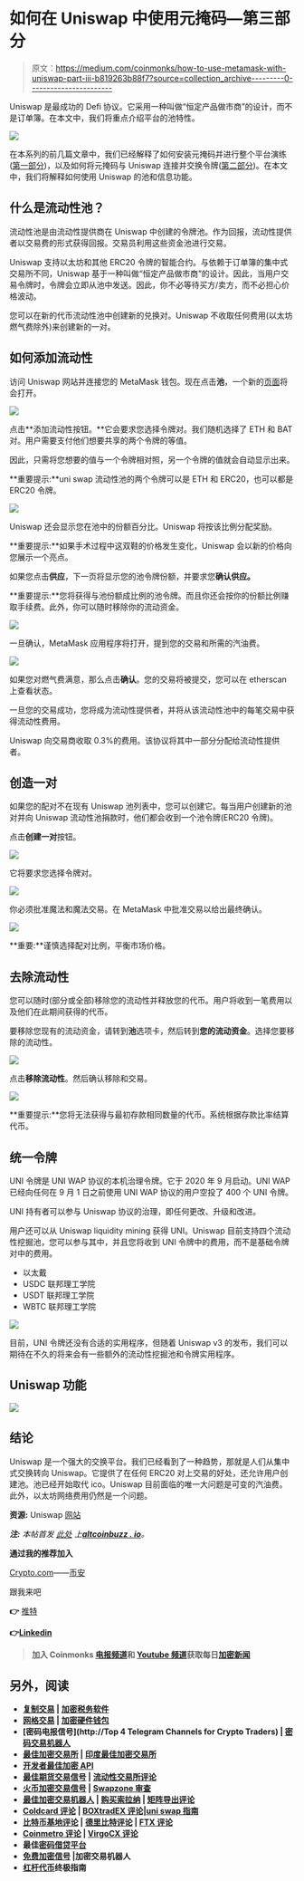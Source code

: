 # 如何在 Uniswap 中使用元掩码—第三部分

> 原文：<https://medium.com/coinmonks/how-to-use-metamask-with-uniswap-part-iii-b819263b88f7?source=collection_archive---------0----------------------->

Uniswap 是最成功的 Defi 协议。它采用一种叫做“恒定产品做市商”的设计，而不是订单簿。在本文中，我们将重点介绍平台的池特性。

![](img/359fb6e7640d5489a453428d0c855417.png)

在本系列的前几篇文章中，我们已经解释了如何安装元掩码并进行整个平台演练([第一部分](https://ruma-das.medium.com/how-to-use-metamask-for-uniswap-part-i-175db7000233))，以及如何将元掩码与 Uniswap 连接并交换令牌([第二部分](https://ruma-das.medium.com/how-to-use-metamask-for-uniswap-part-ii-c6bd712696bf))。在本文中，我们将解释如何使用 Uniswap 的池和信息功能。

## **什么是流动性池？**

流动性池是由流动性提供商在 Uniswap 中创建的令牌池。作为回报，流动性提供者以交易费的形式获得回报。交易员利用这些资金池进行交易。

Uniswap 支持以太坊和其他 ERC20 令牌的智能合约。与依赖于订单簿的集中式交易所不同，Uniswap 基于一种叫做“恒定产品做市商”的设计。因此，当用户交易令牌时，令牌会立即从池中发送。因此，你不必等待买方/卖方，而不必担心价格波动。

您可以在新的代币流动性池中创建新的兑换对。Uniswap 不收取任何费用(以太坊燃气费除外)来创建新的一对。

## **如何添加流动性**

访问 Uniswap 网站并连接您的 MetaMask 钱包。现在点击**池**，一个新的[页面](https://app.uniswap.org/#/pool)将会打开。

![](img/84af4a16b4576c146c1f00fe8022bd62.png)

点击**添加流动性按钮。**它会要求您选择令牌对。我们随机选择了 ETH 和 BAT 对。用户需要支付他们想要共享的两个令牌的等值。

因此，只需将您想要的值与一个令牌相对照，另一个令牌的值就会自动显示出来。

**重要提示:**uni swap 流动性池的两个令牌可以是 ETH 和 ERC20，也可以都是 ERC20 令牌。

![](img/6667c5dffae072f9d3d3579990bc67e6.png)

Uniswap 还会显示您在池中的份额百分比。Uniswap 将按该比例分配奖励。

**重要提示:**如果手术过程中这双鞋的价格发生变化，Uniswap 会以新的价格向您展示一个亮点。

如果您点击**供应**，下一页将显示您的池令牌份额，并要求您**确认供应。**

**重要提示:**您将获得与池份额成比例的池令牌。而且你还会按你的份额比例赚取手续费。此外，你可以随时移除你的流动资金。

![](img/3b2d59af338b295183d825f875c1e332.png)

一旦确认，MetaMask 应用程序将打开，提到您的交易和所需的汽油费。

![](img/d7495dbd4733419bdfcd443664d8dde3.png)

如果您对燃气费满意，那么点击**确认**。您的交易将被提交，您可以在 etherscan 上查看状态。

一旦您的交易成功，您将成为流动性提供者，并将从该流动性池中的每笔交易中获得流动性费用。

Uniswap 向交易商收取 0.3%的费用。该协议将其中一部分分配给流动性提供者。

## **创造一对**

如果您的配对不在现有 Uniswap 池列表中，您可以创建它。每当用户创建新的池对并向 Uniswap 流动性池捐款时，他们都会收到一个池令牌(ERC20 令牌)。

点击**创建一对**按钮。

![](img/2d25f633cc8d1dc70c75a48718bf87af.png)

它将要求您选择令牌对。

![](img/f8e5a320bb6af04ad0943b06315ee2e9.png)

你必须批准魔法和魔法交易。在 MetaMask 中批准交易以给出最终确认。

![](img/d05fce91559be767d6a073b820720bf8.png)

**重要:**谨慎选择配对比例，平衡市场价格。

## **去除流动性**

您可以随时(部分或全部)移除您的流动性并释放您的代币。用户将收到一笔费用以及他们在此期间获得的代币。

要移除您现有的流动资金，请转到**池**选项卡，然后转到**您的流动资金**。选择您要移除的流动性。

![](img/1193ace0b1370d2c5f169e0a0ed18be3.png)

点击**移除流动性**。然后确认移除和交易。

![](img/af680b95c18d3216077ff72ea4ff43f6.png)

**重要提示:**您将无法获得与最初存款相同数量的代币。系统根据存款比率结算代币。

## 统一令牌

UNI 令牌是 UNI WAP 协议的本机治理令牌。它于 2020 年 9 月启动。UNI WAP 已经向任何在 9 月 1 日之前使用 UNI WAP 协议的用户空投了 400 个 UNI 令牌。

UNI 持有者可以参与 Uniswap 协议的治理，即任何更改、升级和改进。

用户还可以从 Uniswap liquidity mining 获得 UNI。Uniswap 目前支持四个流动性挖掘池，您可以参与其中，并且您将收到 UNI 令牌中的费用，而不是基础令牌对中的费用。

*   以太戴
*   USDC 联邦理工学院
*   USDT 联邦理工学院
*   WBTC 联邦理工学院

![](img/5c891ccb5a6ff458597bcce97fffa2e9.png)

目前，UNI 令牌还没有合适的实用程序，但随着 Uniswap v3 的发布，我们可以期待在不久的将来会有一些额外的流动性挖掘池和令牌实用程序。

## **Uniswap 功能**

![](img/3b75142fd126f5ff3e288fa9fd9be273.png)

## **结论**

Uniswap 是一个强大的交换平台。我们已经看到了一种趋势，那就是人们从集中式交换转向 Uniswap。它提供了在任何 ERC20 对上交易的好处，还允许用户创建池。池已经开始取代 ico。Uniswap 目前面临的唯一大问题是可变的汽油费。此外，以太坊网络费用仍然是一个问题。

**资源:** Uniswap [网站](https://uniswap.org/)

***注:*** *本帖首发* [*此处*](https://www.altcoinbuzz.io/bitcoin-and-crypto-guide/how-to-use-metamask-with-uniswap-part-iii/) *上*[***altcoinbuzz . io***](http://www.altcoinbuzz.io/)*。*

**通过我的推荐加入**

[Crypto.com](https://binance.com/en/register?ref=E8PCD3AF)——[币安](https://platinum.crypto.com/r/sut3pd9bzn)

跟我来吧

**👉** [推特](https://twitter.com/rumadas123)

**👉**[**Linkedin**](https://www.linkedin.com/in/ruma-das-a1439320/)

> **加入 Coinmonks [电报频道](https://t.me/coincodecap)和 [Youtube 频道](https://www.youtube.com/c/coinmonks/videos)获取每日[加密新闻](http://coincodecap.com/)**

## **另外，阅读**

*   **[复制交易](/coinmonks/top-10-crypto-copy-trading-platforms-for-beginners-d0c37c7d698c) | [加密税务软件](/coinmonks/crypto-tax-software-ed4b4810e338)**
*   **[网格交易](https://coincodecap.com/grid-trading) | [加密硬件钱包](/coinmonks/the-best-cryptocurrency-hardware-wallets-of-2020-e28b1c124069)**
*   **[密码电报信号](http://Top 4 Telegram Channels for Crypto Traders) | [密码交易机器人](/coinmonks/crypto-trading-bot-c2ffce8acb2a)**
*   **[最佳加密交易所](/coinmonks/crypto-exchange-dd2f9d6f3769) | [印度最佳加密交易所](/coinmonks/bitcoin-exchange-in-india-7f1fe79715c9)**
*   **[开发者最佳加密 API](/coinmonks/best-crypto-apis-for-developers-5efe3a597a9f)**
*   **[最佳期货交易信号](https://coincodecap.com/futures-trading-signals) | [流动性交易所评论](https://coincodecap.com/liquid-exchange-review)**
*   **[火币加密交易信号](https://coincodecap.com/huobi-crypto-trading-signals) | [Swapzone 审查](/coinmonks/swapzone-review-crypto-exchange-data-aggregator-e0ad78e55ed7)**
*   **[最佳加密交易机器人](/coinmonks/crypto-trading-bot-c2ffce8acb2a) | [购买索拉纳](https://coincodecap.com/buy-solana) | [矩阵导出评论](https://coincodecap.com/matrixport-review)**
*   **[Coldcard 评论](https://coincodecap.com/coldcard-review) | [BOXtradEX 评论](https://coincodecap.com/boxtradex-review)|[uni swap 指南](https://coincodecap.com/uniswap)**
*   **[比特币基地评论](/coinmonks/coinbase-review-6ef4e0f56064) | [德里比特评论](/coinmonks/deribit-review-options-fees-apis-and-testnet-2ca16c4bbdb2) | [FTX 评论](/coinmonks/ftx-crypto-exchange-review-53664ac1198f)**
*   **[Coinmetro 评论](https://coincodecap.com/coinmetro-review) | [VirgoCX 评论](https://coincodecap.com/virgocx-review)**
*   **最佳[密码借贷平台](/coinmonks/top-5-crypto-lending-platforms-in-2020-that-you-need-to-know-a1b675cec3fa)**
*   **[免费加密信号](/coinmonks/free-crypto-signals-48b25e61a8da) |加密交易机器人**
*   **[杠杆代币](/coinmonks/leveraged-token-3f5257808b22)终极指南**